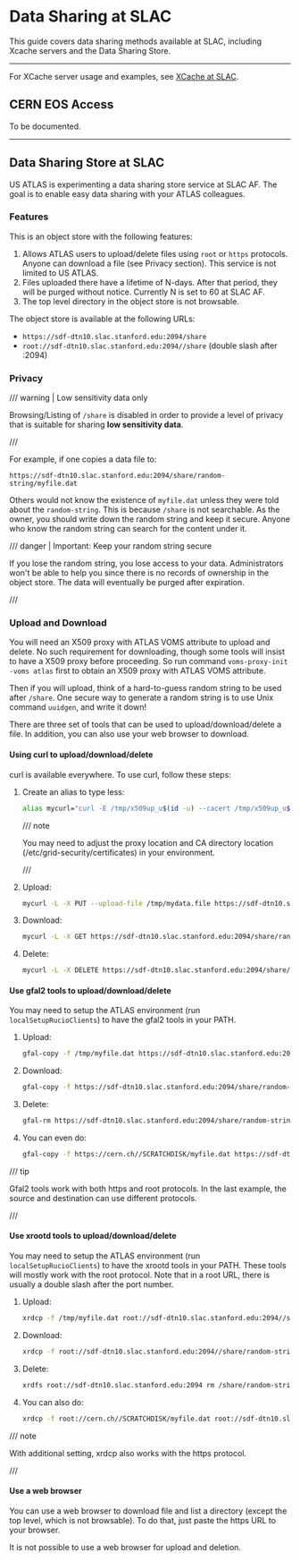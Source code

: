 # Data Sharing at SLAC

This guide covers data sharing methods available at SLAC, including Xcache
servers and the Data Sharing Store.

---

For XCache server usage and examples, see [XCache at SLAC](xcache.md).

## CERN EOS Access

To be documented.

---

## Data Sharing Store at SLAC

US ATLAS is experimenting a data sharing store service at SLAC AF. The goal is
to enable easy data sharing with your ATLAS colleagues.

### Features

This is an object store with the following features:

1. Allows ATLAS users to upload/delete files using `root` or `https` protocols.
   Anyone can download a file (see Privacy section). This service is not limited
   to US ATLAS.
2. Files uploaded there have a lifetime of N-days. After that period, they will
   be purged without notice. Currently N is set to 60 at SLAC AF.
3. The top level directory in the object store is not browsable.

The object store is available at the following URLs:

- `https://sdf-dtn10.slac.stanford.edu:2094/share`
- `root://sdf-dtn10.slac.stanford.edu:2094//share` (double slash after :2094)

### Privacy

/// warning | Low sensitivity data only

Browsing/Listing of `/share` is disabled in order to provide a level of privacy
that is suitable for sharing **low sensitivity data**.

///

For example, if one copies a data file to:

`https://sdf-dtn10.slac.stanford.edu:2094/share/random-string/myfile.dat`

Others would not know the existence of `myfile.dat` unless they were told about
the `random-string`. This is because `/share` is not searchable. As the owner,
you should write down the random string and keep it secure. Anyone who know the
random string can search for the content under it.

/// danger | Important: Keep your random string secure

If you lose the random string, you lose access to your data. Administrators
won't be able to help you since there is no records of ownership in the object
store. The data will eventually be purged after expiration.

///

### Upload and Download

You will need an X509 proxy with ATLAS VOMS attribute to upload and delete. No
such requirement for downloading, though some tools will insist to have a X509
proxy before proceeding. So run command `voms-proxy-init -voms atlas` first to
obtain an X509 proxy with ATLAS VOMS attribute.

Then if you will upload, think of a hard-to-guess random string to be used after
`/share`. One secure way to generate a random string is to use Unix command
`uuidgen`, and write it down!

There are three set of tools that can be used to upload/download/delete a file.
In addition, you can also use your web browser to download.

#### Using curl to upload/download/delete

curl is available everywhere. To use curl, follow these steps:

1.  Create an alias to type less:

    ```bash
    alias mycurl="curl -E /tmp/x509up_u$(id -u) --cacert /tmp/x509up_u$(id -u) --capath /etc/grid-security/certificates"
    ```

    /// note

    You may need to adjust the proxy location and CA directory location
    (/etc/grid-security/certificates) in your environment.

    ///

2.  Upload:

    ```bash
    mycurl -L -X PUT --upload-file /tmp/mydata.file https://sdf-dtn10.slac.stanford.edu:2094/share/random-string/myfile.dat
    ```

3.  Download:

    ```bash
    mycurl -L -X GET https://sdf-dtn10.slac.stanford.edu:2094/share/random-string/myfile.dat
    ```

4.  Delete:

    ```bash
    mycurl -L -X DELETE https://sdf-dtn10.slac.stanford.edu:2094/share/random-string/myfile.dat
    ```

#### Use gfal2 tools to upload/download/delete

You may need to setup the ATLAS environment (run `localSetupRucioClients`) to
have the gfal2 tools in your PATH.

1. Upload:

    ```bash
    gfal-copy -f /tmp/myfile.dat https://sdf-dtn10.slac.stanford.edu:2094/share/random-string/myfile.dat
    ```

2. Download:

    ```bash
    gfal-copy -f https://sdf-dtn10.slac.stanford.edu:2094/share/random-string/myfile.dat /tmp/myfile.dat
    ```

3. Delete:

    ```bash
    gfal-rm https://sdf-dtn10.slac.stanford.edu:2094/share/random-string/myfile.dat
    ```

4. You can even do:

    ```bash
    gfal-copy -f https://cern.ch//SCRATCHDISK/myfile.dat https://sdf-dtn10.slac.stanford.edu:2094/share/random-string/myfile.dat
    ```

/// tip

Gfal2 tools work with both https and root protocols. In the last example, the
source and destination can use different protocols.

///

#### Use xrootd tools to upload/download/delete

You may need to setup the ATLAS environment (run `localSetupRucioClients`) to
have the xrootd tools in your PATH. These tools will mostly work with the root
protocol. Note that in a root URL, there is usually a double slash after the
port number.

1. Upload:

    ```bash
    xrdcp -f /tmp/myfile.dat root://sdf-dtn10.slac.stanford.edu:2094//share/random-string/myfile.dat
    ```

2. Download:

    ```bash
    xrdcp -f root://sdf-dtn10.slac.stanford.edu:2094//share/random-string/myfile.dat /tmp/myfile.dat
    ```

3. Delete:

    ```bash
    xrdfs root://sdf-dtn10.slac.stanford.edu:2094 rm /share/random-string/myfile.dat /tmp/myfile.dat
    ```

4. You can also do:

    ```bash
    xrdcp -f root://cern.ch//SCRATCHDISK/myfile.dat root://sdf-dtn10.slac.stanford.edu:2094//share/random-string/myfile.dat /tmp/myfile.dat
    ```

/// note

With additional setting, xrdcp also works with the https protocol.

///

#### Use a web browser

You can use a web browser to download file and list a directory (except the top
level, which is not browsable). To do that, just paste the https URL to your
browser.

It is not possible to use a web browser for upload and deletion.
